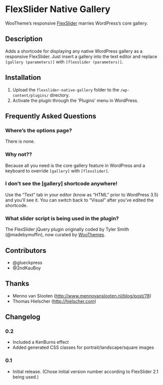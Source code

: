 FlexSlider Native Gallery
=========================

WooTheme’s responsive [FlexSlider](http://www.woothemes.com/flexslider/) marries WordPress’s core gallery.

## Description

Adds a shortcode for displaying any native WordPress gallery as a responsive FlexSlider. Just insert a gallery into the text editor and replace `[gallery (parameters)]` with `[flexslider (parameters)]`.

## Installation

1. Upload the `flexslider-native-gallery` folder to the `/wp-content/plugins/` directory.
2. Activate the plugin through the 'Plugins' menu in WordPress.

## Frequently Asked Questions

### Where’s the options page?

There is none. 

### Why not??

Because all you need is the core gallery feature in WordPress and a keyboard to override `[gallery]` with  `[flexslider]`.

### I don’t see the [gallery] shortcode anywhere!

Use the “Text” tab in your editor (know as “HTML” prior to WordPress 3.5) and you’ll see it. You can switch back to “Visual” after you’ve edited the shortcode.

### What slider script is being used in the plugin?

The FlexSlider jQuery plugin originally coded by Tyler Smith (@madebymuffin), now curated by [WooThemes](http://www.woothemes.com/flexslider/).

## Contributors

* @glueckpress
* @2ndKauBoy

## Thanks

* Menno van Slooten (http://www.mennovanslooten.nl/blog/post/78)
* Thomas Hielscher (http://hielscher.com)

## Changelog

### 0.2

* Included a KenBurns effect
* Added generated CSS classes for portrait/landscape/square images

### 0.1

* Initial release. (Chose initial version number according to FlexSlider 2.1 being used.)